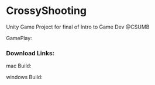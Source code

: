 # CrossyShooting
Unity Game Project for final of Intro to Game Dev @CSUMB

GamePlay: 


### Download Links: 

mac Build: 


windows Build: 



